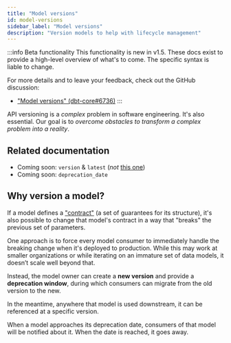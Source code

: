 ```yaml
---
title: "Model versions"
id: model-versions
sidebar_label: "Model versions"
description: "Version models to help with lifecycle management"
---
```


:::info Beta functionality
This functionality is new in v1.5. These docs exist to provide a high-level overview of what's to come. The specific syntax is liable to change.

For more details and to leave your feedback, check out the GitHub discussion:
* ["Model versions" (dbt-core#6736)](https://github.com/dbt-labs/dbt-core/discussions/6736)
:::

API versioning is a _complex_ problem in software engineering. It's also essential. Our goal is to _overcome obstacles to transform a complex problem into a reality_.

## Related documentation
* Coming soon: `version` & `latest` (_not_ [this one](/reference/project-configs/version))
* Coming soon: `deprecation_date`

## Why version a model?

If a model defines a ["contract"](model-contracts) (a set of guarantees for its structure), it's also possible to change that model's contract in a way that "breaks" the previous set of parameters.

One approach is to force every model consumer to immediately handle the breaking change when it's deployed to production. While this may work at smaller organizations or while iterating on an immature set of data models, it doesn’t scale well beyond that.

Instead, the model owner can create a **new version** and provide a **deprecation window**, during which consumers can migrate from the old version to the new.

In the meantime, anywhere that model is used downstream, it can be referenced at a specific version.

When a model approaches its deprecation date, consumers of that model will be notified about it. When the date is reached, it goes away.
